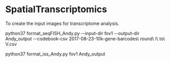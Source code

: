 # SpatialTranscriptomics

To create the input images for transcriptome analysis. 

python37 format_seqFISH_Andy.py --input-dir fov1 --output-dir Andy_output --codebook-csv 2017-08-23-10k-gene-barcodes\ round\ I\ to\ V.csv


python37 format_iss_Andy.py fov1 Andy_output 
